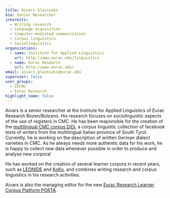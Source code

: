 ```yaml
---
title: Aivars Glaznieks
bio: Senior Researcher
interests:
  - Writing research
  - Language acquisition
  - Computer-mediated communication
  - Corpus linguistics
  - Sociolinguistics
organizations:
  - name: Institute for Applied Linguistics
    url: http://www.eurac.edu/linguistics
  - name: Eurac Research
    url: http://www.eurac.edu/
email: aivars.glaznieks@eurac.edu
superuser: false
user_groups:
  - CKCMC
  - Eurac Research
highlight_name: false
---
```

Aivars is a senior researcher at the Institute for Applied Linguistics of Eurac
Research Bozen/Bolzano. His research focuses on sociolinguistic aspects of the
use of registers in CMC. He has been responsible for the creation of the
[multilingual CMC corpus DiDi](http://hdl.handle.net/20.500.12124/7), a corpus
linguistic collection of facebook texts of writers from the multilingual
Italian province of South Tyrol. Currently, he is working on the description of
written German dialect varieties in CMC. As he always needs more authentic data
for his work, he is happy to collect new data whenever possible in order to
produce and analyse new corpora!

He has worked on the creation of several learner corpora in recent years, such
as [LEONIDE](http://hdl.handle.net/20.500.12124/25) and
[KoKo](http://hdl.handle.net/20.500.12124/12), and combines writing research
and corpus linguistics in his research activities.

Aivars is also the managing editor for the new [Eurac Research Learner Corpus
Platform PORTA](https://porta.eurac.edu).
